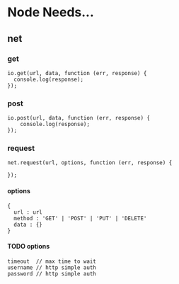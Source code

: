 Node Needs...
=============

net
---

### get

    io.get(url, data, function (err, response) {
      console.log(response);
    });

### post

    io.post(url, data, function (err, response) {
        console.log(response);
    });

### request

    net.request(url, options, function (err, response) {
        
    });

#### options

    {
      url : url
      method : 'GET' | 'POST' | 'PUT' | 'DELETE'
      data : {}
    }

#### TODO options

    timeout  // max time to wait
    username // http simple auth
    password // http simple auth
